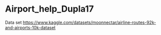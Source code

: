 # Airport_help_Dupla17
Data set https://www.kaggle.com/datasets/moonnectar/airline-routes-92k-and-airports-10k-dataset